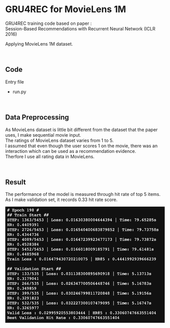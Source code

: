 # GRU4REC for MovieLens 1M
GRU4REC training code based on paper : <br/>
Session-Based Recommendations with Recurrent Neural Network (ICLR 2016)

Applying MovieLens 1M dataset.

<br/>

## Code
Entry file
- run.py

<br/>

## Data Preprocessing
As MovieLens dataset is little bit different from the dataset that the paper uses, I make sequential movie input. <br/>
The ratings of MovieLens dataset varies from 1 to 5. <br/>
I assumed that even though the user scores 1 on the movie, there was an interaction which can be used as a recommendation evidence. <br/>
Therfore I use all rating data in MovieLens. <br/>

<br/>

## Result
The performance of the model is measured through hit rate of top 5 items. <br/>
As I make validation set, it records 0.33 hit rate score. <br/>

![Image](./GRU4REC_valid_result.png)



